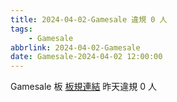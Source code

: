 ```yaml
---
title: 2024-04-02-Gamesale 違規 0 人
tags:
    - Gamesale
abbrlink: 2024-04-02-Gamesale
date: Gamesale-2024-04-02 12:00:00
---
```

Gamesale 板 [板規連結](https://www.ptt.cc/bbs/Gossiping/M.1637425085.A.07D.html)
昨天違規 0 人
